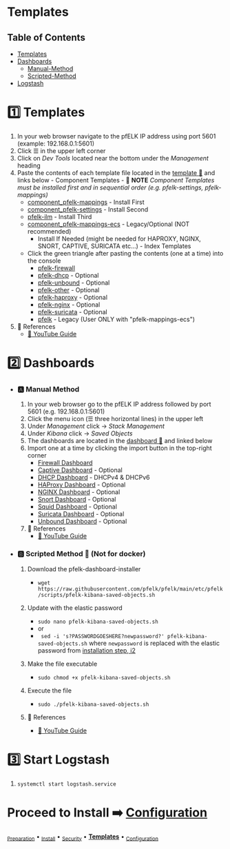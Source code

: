 # Templates 
## Table of Contents
- [Templates](#one-templates)
- [Dashboards](#two-dashboards)
  - [Manual-Method](#a-manual-method)
  - [Scripted-Method](#b-scripted-method-page_with_curl)
- [Logstash](#three-start-logstash)


# :one: Templates
  1. In your web browser navigate to the pfELK IP address using port 5601 (example: 192.168.0.1:5601)
  2. Click ☰ in the upper left corner
  3. Click on _Dev Tools_ located near the bottom under the _Management_ heading
  4. Paste the contents of each template file located in the [template :file_folder:](https://github.com/pfelk/pfelk/tree/main/etc/pfelk/templates) and links below
    - Component Templates
    - :small_red_triangle: **NOTE** _Component Templates must be installed first and in sequential order (e.g. pfelk-settings, pfelk-mappings)_
      - [component_pfelk-mappings](https://raw.githubusercontent.com/pfelk/pfelk/main/etc/pfelk/templates/component_template_pfelk-mappings) - Install First
      - [component_pfelk-settings](https://raw.githubusercontent.com/pfelk/pfelk/main/etc/pfelk/templates/component_template_pfelk-settings) - Install Second
      - [pfelk-ilm](https://raw.githubusercontent.com/pfelk/pfelk/main/etc/pfelk/templates/pfelk-ilm) - Install Third
      - [component_pfelk-mappings-ecs](https://raw.githubusercontent.com/pfelk/pfelk/main/etc/pfelk/templates/pfelk-mappings-ecs) - Legacy/Optional (NOT recommended)
         - Install If Needed (might be needed for HAPROXY, NGINX, SNORT, CAPTIVE, SURICATA etc...)
    - Index Templates
      - Click the green triangle after pasting the contents (one at a time) into the console
        - [pfelk-firewall](https://raw.githubusercontent.com/pfelk/pfelk/main/etc/pfelk/templates/index_template_pfelk-firewall)
        - [pfelk-dhcp](https://raw.githubusercontent.com/pfelk/pfelk/main/etc/pfelk/templates/index_template_pfelk-dhcp) - Optional
        - [pfelk-unbound](https://raw.githubusercontent.com/pfelk/pfelk/main/etc/pfelk/templates/index_template_pfelk-unbound) - Optional
        - [pfelk-other](https://raw.githubusercontent.com/pfelk/pfelk/main/etc/pfelk/templates/index_template_pfelk-other) - Optional
        - [pfelk-haproxy](https://raw.githubusercontent.com/pfelk/pfelk/main/etc/pfelk/templates/pfelk-haproxy) - Optional
        - [pfelk-nginx](https://raw.githubusercontent.com/pfelk/pfelk/main/etc/pfelk/templates/pfelk-nginx) - Optional
        - [pfelk-suricata](https://raw.githubusercontent.com/pfelk/pfelk/main/etc/pfelk/templates/pfelk-suricata) - Optional
        - [pfelk](https://raw.githubusercontent.com/pfelk/pfelk/main/etc/pfelk/templates/index_template_pfelk-other) - Legacy (User ONLY with "pfelk-mappings-ecs")
  5. :pushpin: References
      - [:movie_camera: YouTube Guide](https://youtu.be/KV27ouVUGuc?t=6)

# :two: Dashboards 
- ### :a: Manual Method
  1. In your web browser go to the pfELK IP address followed by port 5601 (e.g. 192.168.0.1:5601)
  2. Click the menu icon (☰ three horizontal lines) in the upper left
  3. Under _Management_ click -> _Stack Management_ 
  4. Under _Kibana_ click -> _Saved Objects_
  5. The dashboards are located in the [dashboard :file_folder:](https://github.com/pfelk/pfelk/tree/main/etc/pfelk/dashboard) and linked below
  6. Import one at a time by clicking the import button in the top-right corner
      - [Firewall Dashboard](https://raw.githubusercontent.com/pfelk/pfelk/main/etc/pfelk/dashboard/23.09-firewall.ndjson)
      - [Captive Dashboard](https://raw.githubusercontent.com/pfelk/pfelk/main/etc/pfelk/dashboard/22.01-captive.ndjson) - Optional
      - [DHCP Dashboard](https://raw.githubusercontent.com/pfelk/pfelk/main/etc/pfelk/dashboard/24.02-dhcp.ndjson) - DHCPv4 & DHCPv6
      - [HAProxy Dashboard](https://raw.githubusercontent.com/pfelk/pfelk/main/etc/pfelk/dashboard/22.01-haproxy.ndjson) - Optional
      - [NGINX Dashboard](https://raw.githubusercontent.com/pfelk/pfelk/main/etc/pfelk/dashboard/22.01-nginx.ndjson) - Optional
      - [Snort Dashboard](https://raw.githubusercontent.com/pfelk/pfelk/main/etc/pfelk/dashboard/22.01-snort.ndjson) - Optional
      - [Squid Dashboard](https://raw.githubusercontent.com/pfelk/pfelk/main/etc/pfelk/dashboard/22.01-squid.ndjson) - Optional
      - [Suricata Dashboard](https://raw.githubusercontent.com/pfelk/pfelk/main/etc/pfelk/dashboard/22.01-suricata.ndjson) - Optional
      - [Unbound Dashboard](https://raw.githubusercontent.com/pfelk/pfelk/main/etc/pfelk/dashboard/23.08-unbound.ndjson) - Optional
  8. :pushpin: References
      - [:movie_camera: YouTube Guide](https://youtu.be/KV27ouVUGuc?t=281)

- ### :b: Scripted Method :page_with_curl: (Not for docker)
  1. Download the pfelk-dashboard-installer
      - `wget https://raw.githubusercontent.com/pfelk/pfelk/main/etc/pfelk/scripts/pfelk-kibana-saved-objects.sh`
  2. Update with the elastic password
      - `sudo nano pfelk-kibana-saved-objects.sh`
      - or
      - ` sed -i 's?PASSWORDGOESHERE?newpassword?' pfelk-kibana-saved-objects.sh` where `newpassword` is replaced with the elastic password from [installation step, i2](https://github.com/pfelk/pfelk/blob/main/install/install.md#i2-%EF%B8%8F-obatin-and-note-built-in-superuser-password-%EF%B8%8F)
        
  3. Make the file executable 
      - `sudo chmod +x pfelk-kibana-saved-objects.sh`
  4. Execute the file
      - `sudo ./pfelk-kibana-saved-objects.sh`
  5. :pushpin: References
      - [:movie_camera: YouTube Guide](https://youtu.be/KV27ouVUGuc?t=228)

# :three: Start Logstash
  1. `systemctl start logstash.service`

# Proceed to Install ➡️ [Configuration](configuration.md)

<sub>[Preparation](preparation.md)</sub> • <sub>[Install](install.md)</sub> • <sub>[Security](security.md)</sub> • **[Templates](templates.md)** • <sub>[Configuration](configuration.md)</sub>
